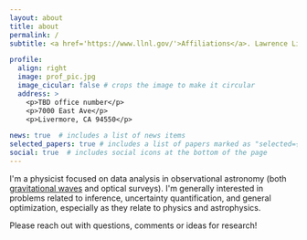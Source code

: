 ```yaml
---
layout: about
title: about
permalink: /
subtitle: <a href='https://www.llnl.gov/'>Affiliations</a>. Lawrence Livermore National Laboratory

profile:
  align: right
  image: prof_pic.jpg
  image_cicular: false # crops the image to make it circular
  address: >
    <p>TBD office number</p>
    <p>7000 East Ave</p>
    <p>Livermore, CA 94550</p>

news: true  # includes a list of news items
selected_papers: true # includes a list of papers marked as "selected={true}"
social: true  # includes social icons at the bottom of the page
---
```


I'm a physicist focused on data analysis in observational astronomy (both [gravitational waves](https://www.ligo.caltech.edu/page/gravitational-waves) and optical surveys). I'm generally interested in problems related to inference, uncertainty quantification, and general optimization, especially as they relate to physics and astrophysics.

Please reach out with questions, comments or ideas for research!

